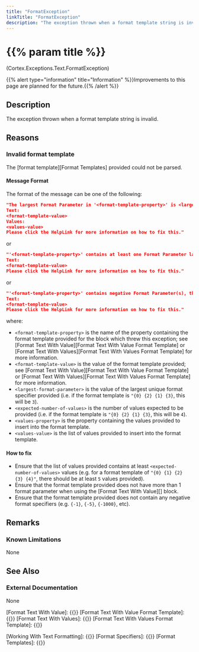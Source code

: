 ```yaml
---
title: "FormatException"
linkTitle: "FormatException"
description: "The exception thrown when a format template string is invalid."
---
```


# {{% param title %}}

<p class="namespace">(Cortex.Exceptions.Text.FormatException)</p>
{{% alert type="information" title="Information" %}}Improvements to this page are planned for the future.{{% /alert %}}

## Description

The exception thrown when a format template string is invalid.

## Reasons

### Invalid format template

The [format template][Format Templates] provided could not be parsed.

#### Message Format

The format of the message can be one of the following:

```json
"The largest Format Parameter in '<format-template-property>' is <largest-format-parameter>, therefore, '<values-property>' must contain at least <expected-number-of-values> items, but only contains <number-of-values>.
Text:
<format-template-value>
Values:
<values-value>
Please click the HelpLink for more information on how to fix this."
```

or

```json
"'<format-template-property>' contains at least one Format Parameter larger than {0}, therefore, it cannot be formatted.
Text:
<format-template-value>
Please click the HelpLink for more information on how to fix this."
```

or

```json
"'<format-template-property>' contains negative Format Parameter(s), therefore, it cannot be formatted.
Text:
<format-template-value>
Please click the HelpLink for more information on how to fix this."
```

where:

* `<format-template-property>` is the name of the property containing the format template provided for the block which threw this exception; see [Format Text With Value][Format Text With Value Format Template] or [Format Text With Values][Format Text With Values Format Template] for more information.
* `<format-template-value>` is the value of the format template provided; see [Format Text With Value][Format Text With Value Format Template] or [Format Text With Values][Format Text With Values Format Template] for more information.
* `<largest-format-parameter>` is the value of the largest unique format specifier provided (i.e. if the format template is `"{0} {2} {1} {3}`, this will be `3`).
* `<expected-number-of-values>` is the number of values expected to be provided (i.e. if the format template is `"{0} {2} {1} {3}`, this will be `4`).
* `<values-property>` is the property containing the values provided to insert into the format template.
* `<values-value>` is the list of values provided to insert into the format template.

#### How to fix

* Ensure that the list of values provided contains at least `<expected-number-of-values>` values (e.g. for a format template of `"{0} {1} {2} {3} {4}"`, there should be at least `5` values provided).
* Ensure that the format template provided does not have more than 1 format parameter when using the [Format Text With Value][] block.
* Ensure that the format template provided does not contain any negative format specifiers (e.g. `{-1}`, `{-5}`, `{-1000}`, etc).

## Remarks

### Known Limitations

None

## See Also

### External Documentation

None

[Format Text With Value]: {{<url path = "Cortex.Reference.Blocks.Text.FormatText.FormatTextWithValue.MainDoc">}}
[Format Text With Value Format Template]: {{<url path="Cortex.Reference.Blocks.Text.FormatText.FormatTextWithValue.FormatTemplate">}}
[Format Text With Values]: {{<url path = "Cortex.Reference.Blocks.Text.FormatText.FormatTextWithValues.MainDoc">}}
[Format Text With Values Format Template]: {{<url path = "Cortex.Reference.Blocks.Text.FormatText.FormatTextWithValues.FormatTemplate">}}

[Working With Text Formatting]: {{<url path = "Cortex.Reference.Concepts.WorkingWith.Text.Formatting.MainDoc">}}
[Format Specifiers]: {{<url path = "Cortex.Reference.Concepts.WorkingWith.Text.Formatting.FormatSpecifiers">}}
[Format Templates]: {{<url path = "Cortex.Reference.Concepts.WorkingWith.Text.Formatting.FormatTemplates">}}
